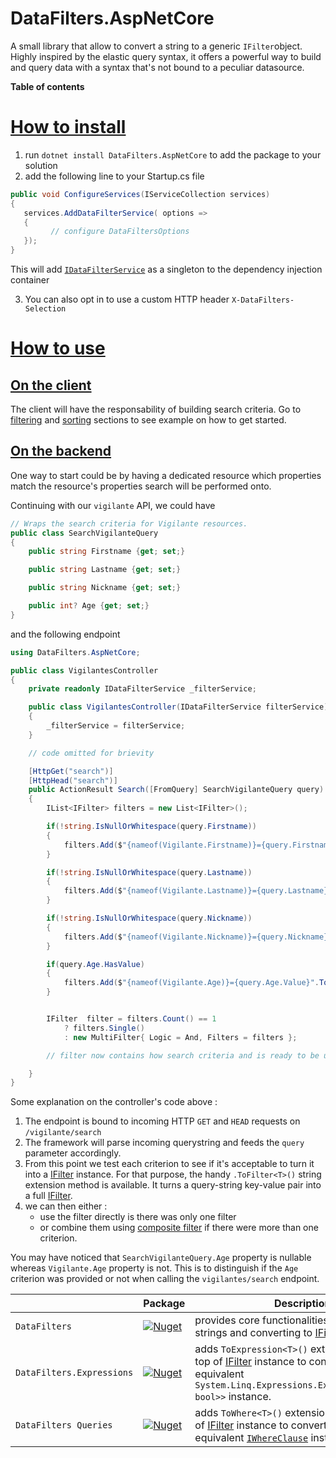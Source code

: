 #  DataFilters.AspNetCore <!-- omit in toc -->


A small library that allow to convert a string to a generic `IFilter`object.
Highly inspired by the elastic query syntax, it offers a powerful way to build and query data with a syntax that's not bound to a peculiar datasource.

**Table of contents**

# <a href='#' id='how-to-install'>How to install</a>

1. run `dotnet install DataFilters.AspNetCore` to add the package to your solution
2. add the following line to your Startup.cs file

```csharp
public void ConfigureServices(IServiceCollection services)
{
   services.AddDataFilterService( options => 
   {
         // configure DataFiltersOptions
   });
}
```
This will add [`IDataFilterService`](/src/DataFilters.AspNetCore/IDataFilterSercice.cs) as a singleton to the dependency injection container


3. You can also opt in to use a custom HTTP header `X-DataFilters-Selection`

# <a href='#' id='how-to-use'>How to use</a>



## <a href='#' id='how-to-use-client'>On the client</a>

The client will have the responsability of building search criteria.
Go to [filtering](#filtering) and [sorting](#sorting) sections to see example on how to get started.

## <a href='#' id='how-to-use-backend'>On the backend</a>

One way to start could be by having a dedicated resource which properties match the resource's properties search will
be performed onto.

Continuing with our `vigilante` API, we could have

```csharp
// Wraps the search criteria for Vigilante resources.
public class SearchVigilanteQuery
{
    public string Firstname {get; set;}

    public string Lastname {get; set;}

    public string Nickname {get; set;}

    public int? Age {get; set;}
}
```

and the following endpoint

```csharp
using DataFilters.AspNetCore;

public class VigilantesController
{
    private readonly IDataFilterService _filterService;

    public class VigilantesController(IDataFilterService filterService)
    {
        _filterService = filterService;
    }

    // code omitted for brievity

    [HttpGet("search")]
    [HttpHead("search")]
    public ActionResult Search([FromQuery] SearchVigilanteQuery query)
    {
        IList<IFilter> filters = new List<IFilter>();

        if(!string.IsNullOrWhitespace(query.Firstname))
        {
            filters.Add($"{nameof(Vigilante.Firstname)}={query.Firstname}".ToFilter<Vigilante>());
        }

        if(!string.IsNullOrWhitespace(query.Lastname))
        {
            filters.Add($"{nameof(Vigilante.Lastname)}={query.Lastname}".ToFilter<Vigilante>());
        }

        if(!string.IsNullOrWhitespace(query.Nickname))
        {
            filters.Add($"{nameof(Vigilante.Nickname)}={query.Nickname}".ToFilter<Vigilante>());
        }

        if(query.Age.HasValue)
        {
            filters.Add($"{nameof(Vigilante.Age)}={query.Age.Value}".ToFilter<Vigilante>());
        }


        IFilter  filter = filters.Count() == 1
            ? filters.Single()
            : new MultiFilter{ Logic = And, Filters = filters };

        // filter now contains how search criteria and is ready to be used 😊

    }
}

```

Some explanation on the controller's code above  :

1. The endpoint is bound to incoming HTTP `GET` and `HEAD` requests on `/vigilante/search`
2. The framework will parse incoming querystring and feeds the `query` parameter accordingly.
3. From this point we test each criterion to see if it's acceptable to turn it into a [IFilter][class-ifilter] instance.
   For that purpose, the handy `.ToFilter<T>()` string extension method is available. It turns a query-string key-value pair into a
   full [IFilter][class-ifilter].
4. we can then either :
   - use the filter directly is there was only one filter
   - or combine them using [composite filter][class-multi-filter] if there were more than one criterion.

You may have noticed that `SearchVigilanteQuery.Age` property is nullable whereas `Vigilante.Age` property is not.
This is to distinguish if the `Age` criterion was provided or not when calling the `vigilantes/search` endpoint.

|                           | Package                                                                                                                                         | Description                                                                                                                                                                         |
| ------------------------- | ----------------------------------------------------------------------------------------------------------------------------------------------- | ----------------------------------------------------------------------------------------------------------------------------------------------------------------------------------- |
| `DataFilters`             | [![Nuget](https://img.shields.io/nuget/v/Datafilters?style=for-the-badge)](https://www.nuget.org/packages/DataFilters)                          | provides core functionalities of parsing strings and converting to [IFilter][class-ifilter] instances.                                                                              |
| `DataFilters.Expressions` | [![Nuget](https://img.shields.io/nuget/v/DataFilters.Expressions?&style=for-the-badge)](https://www.nuget.org/packages/DataFilters.Expressions) | adds `ToExpression<T>()` extension method on top of [IFilter][class-ifilter] instance to convert it to an equivalent `System.Linq.Expressions.Expression<Func<T, bool>>` instance.  |
| `DataFilters Queries`     | [![Nuget](https://img.shields.io/nuget/v/Datafilters.Queries?style=for-the-badge)](https://www.nuget.org/packages/DataFilters.Queries)          | adds `ToWhere<T>()` extension method on top of [IFilter][class-ifilter] instance to convert it to an equivalent [`IWhereClause`](https://dev.azure.com/candoumbe/Queries) instance. |


[class-multi-filter]: /src/DataFilters/MultiFilter.cs
[class-ifilter]: /src/DataFilters/IFilter.cs
[class-filter]: /src/DataFilters/Filter.cs
[datafilters-expressions]: https://www.nuget.org/packages/DataFilters.Expressions
[datafilters-queries]: https://www.nuget.org/packages/DataFilters.Queries